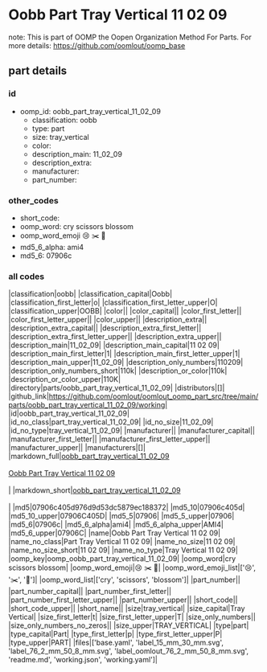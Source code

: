 # Oobb Part Tray Vertical 11 02 09  

note: This is part of OOMP the Oopen Organization Method For Parts. For more details: https://github.com/oomlout/oomp_base

##  part details





### id
* oomp_id: oobb_part_tray_vertical_11_02_09
  * classification: oobb
  * type: part
  * size: tray_vertical
  * color: 
  * description_main: 11_02_09
  * description_extra: 
  * manufacturer: 
  * part_number: 

### other_codes
* short_code: 
* oomp_word: cry scissors blossom
* oomp_word_emoji :cry: :scissors: :blossom:
* md5_6_alpha: ami4
* md5_6: 07906c

### all codes 
|classification|oobb|
|classification_capital|Oobb|
|classification_first_letter|o|
|classification_first_letter_upper|O|
|classification_upper|OOBB|
|color||
|color_capital||
|color_first_letter||
|color_first_letter_upper||
|color_upper||
|description_extra||
|description_extra_capital||
|description_extra_first_letter||
|description_extra_first_letter_upper||
|description_extra_upper||
|description_main|11_02_09|
|description_main_capital|11 02 09|
|description_main_first_letter|1|
|description_main_first_letter_upper|1|
|description_main_upper|11_02_09|
|description_only_numbers|110209|
|description_only_numbers_short|110k|
|description_or_color|110k|
|description_or_color_upper|110K|
|directory|parts/oobb_part_tray_vertical_11_02_09|
|distributors|[]|
|github_link|https://github.com/oomlout/oomlout_oomp_part_src/tree/main/parts/oobb_part_tray_vertical_11_02_09/working|
|id|oobb_part_tray_vertical_11_02_09|
|id_no_class|part_tray_vertical_11_02_09|
|id_no_size|11_02_09|
|id_no_type|tray_vertical_11_02_09|
|manufacturer||
|manufacturer_capital||
|manufacturer_first_letter||
|manufacturer_first_letter_upper||
|manufacturer_upper||
|manufacturers|[]|
|markdown_full|[oobb_part_tray_vertical_11_02_09](https://github.com/oomlout/oomlout_oomp_part_src/tree/main/parts/oobb_part_tray_vertical_11_02_09/working)<br>[](https://github.com/oomlout/oomlout_oomp_part_src/tree/main/parts/oobb_part_tray_vertical_11_02_09/working)<br>[Oobb Part Tray Vertical 11 02 09](https://github.com/oomlout/oomlout_oomp_part_src/tree/main/parts/oobb_part_tray_vertical_11_02_09/working)<br><br>|
|markdown_short|[oobb_part_tray_vertical_11_02_09](https://github.com/oomlout/oomlout_oomp_part_src/tree/main/parts/oobb_part_tray_vertical_11_02_09/working)<br><br>|
|md5|07906c405d976d9d53dc5879ec188372|
|md5_10|07906c405d|
|md5_10_upper|07906C405D|
|md5_5|07906|
|md5_5_upper|07906|
|md5_6|07906c|
|md5_6_alpha|ami4|
|md5_6_alpha_upper|AMI4|
|md5_6_upper|07906C|
|name|Oobb Part Tray Vertical 11 02 09|
|name_no_class|Part Tray Vertical 11 02 09|
|name_no_size|11 02 09|
|name_no_size_short|11 02 09|
|name_no_type|Tray Vertical 11 02 09|
|oomp_key|oomp_oobb_part_tray_vertical_11_02_09|
|oomp_word|cry scissors blossom|
|oomp_word_emoji|:cry: :scissors: :blossom:|
|oomp_word_emoji_list|[':cry:', ':scissors:', ':blossom:']|
|oomp_word_list|['cry', 'scissors', 'blossom']|
|part_number||
|part_number_capital||
|part_number_first_letter||
|part_number_first_letter_upper||
|part_number_upper||
|short_code||
|short_code_upper||
|short_name||
|size|tray_vertical|
|size_capital|Tray Vertical|
|size_first_letter|t|
|size_first_letter_upper|T|
|size_only_numbers||
|size_only_numbers_no_zeros||
|size_upper|TRAY_VERTICAL|
|type|part|
|type_capital|Part|
|type_first_letter|p|
|type_first_letter_upper|P|
|type_upper|PART|
|files|['base.yaml', 'label_15_mm_30_mm.svg', 'label_76_2_mm_50_8_mm.svg', 'label_oomlout_76_2_mm_50_8_mm.svg', 'readme.md', 'working.json', 'working.yaml']|
